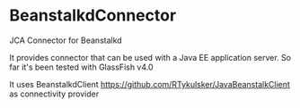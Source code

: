BeanstalkdConnector
===================

JCA Connector for Beanstalkd

It provides connector that can be used with a Java EE application server. So far it's been tested with GlassFish v4.0

It uses BeanstalkdClient https://github.com/RTykulsker/JavaBeanstalkClient as connectivity provider
